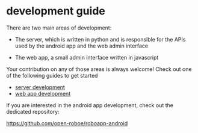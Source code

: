 # development guide

There are two main areas of development:

- The server, which is written in python and is responsible for the APIs used by the android app and the web admin interface

- The web app, a small admin interface written in javascript

Your contribution on any of those areas is always welcome!
Check out one of the following guides to get started

- [server development](./server-development.md)
- [web app development](./web-app-development.md)

If you are interested in the android app development, check out the dedicated repository:

https://github.com/open-roboe/roboapp-android
